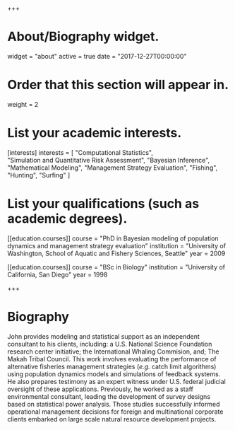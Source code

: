 +++
# About/Biography widget.
widget = "about"
active = true
date = "2017-12-27T00:00:00"

# Order that this section will appear in.
weight = 2

# List your academic interests.
[interests]
  interests = [
    "Computational Statistics",  
    "Simulation and Quantitative Risk Assessment",
    "Bayesian Inference",
    "Mathematical Modeling",
    "Management Strategy Evaluation",
    "Fishing",
    "Hunting",
    "Surfing"
  ]

# List your qualifications (such as academic degrees).
[[education.courses]]
  course = "PhD in Bayesian modeling of population dynamics and management strategy evaluation"
  institution = "University of Washington, School of Aquatic and Fishery Sciences, Seattle"
  year = 2009

[[education.courses]]
  course = "BSc in Biology"
  institution = "University of California, San Diego"
  year = 1998

+++

# Biography

John provides modeling and statistical support as an independent consultant to his clients, including: a U.S. National
Science Foundation research center initiative; the International Whaling Commision, and; The Makah Tribal Council. This work involves evaluating the performance of alternative fisheries management strategies (*e.g.* catch limit algorithms) using population dynamics models and simulations of feedback systems. He also prepares testimony as an expert witness under U.S. federal judicial oversight of these applications. Previously, he worked as a staff environmental consultant, leading the development of survey designs based on statistical power analysis. Those studies successfully informed operational management decisions for foreign and multinational corporate clients embarked on large scale natural resource development projects.   

